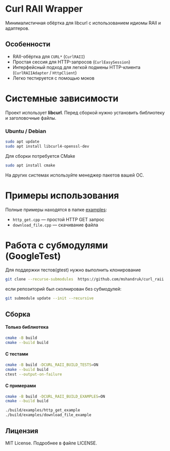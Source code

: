 # Curl RAII Wrapper

Минималистичная обёртка для libcurl с использованием идиомы RAII и адаптеров.

## Особенности

- RAII-обёртка для `CURL*` (`CurlRAII`)
- Простая сессия для HTTP-запросов (`CurlEasySession`)
- Интерфейсный подход для легкой подмены HTTP-клиента (`CurlRAIIAdapter` / `HttpClient`)
- Легко тестируется с помощью моков

# Системные зависимости

Проект использует **libcurl**. Перед сборкой нужно установить библиотеку и заголовочные файлы.

### Ubuntu / Debian

```bash
sudo apt update
sudo apt install libcurl4-openssl-dev
```

Для сборки потребуется CMake

```bash
sudo apt install cmake
```

На других системах используйте менеджер пакетов вашей ОС.

# Примеры использования

Полные примеры находятся в папке [examples](examples):

- `http_get.cpp` — простой HTTP GET запрос
- `download_file.cpp` — скачивание файла

# Работа с субмодулями (GoogleTest)

Для поддержки тестов(gtest) нужно выполнить клонирование

```bash
git clone --recurse-submodules  https://github.com/mshandruk/curl_raii.git
```

если репозиторий был сколнирован без субмодулей:

```bash
git submodule update --init --recursive
```

Сборка
------

#### Только библиотека

```bash
cmake -B build
cmake --build build
```

#### С тестами

```bash
cmake -B build -DCURL_RAII_BUILD_TESTS=ON
cmake --build build
ctest --output-on-failure
```

#### С примерами

```bash
cmake -B build -DCURL_RAII_BUILD_EXAMPLES=ON
cmake --build build

./build/examples/http_get_example
./build/examples/download_file_example
```

Лицензия
--------
MIT License. Подробнее в файле LICENSE.
